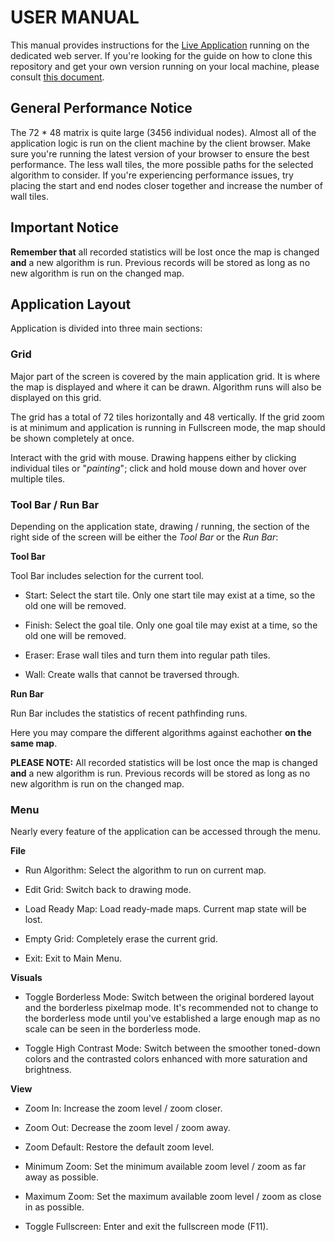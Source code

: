 # USER MANUAL

This manual provides instructions for the [Live Application](https://visualpathfinder.vercel.app/ "Visual Pathfinder") running on the dedicated web server. If you're looking for the guide on how to clone this repository and get your own version running on your local machine, please consult [this document](https://github.com/joonarafael/visualpathfinder/tree/main/documentation/installation_manual.md "Installation Manual").

## General Performance Notice

The 72 \* 48 matrix is quite large (3456 individual nodes). Almost all of the application logic is run on the client machine by the client browser. Make sure you're running the latest version of your browser to ensure the best performance. The less wall tiles, the more possible paths for the selected algorithm to consider. If you're experiencing performance issues, try placing the start and end nodes closer together and increase the number of wall tiles.

## Important Notice

**Remember that** all recorded statistics will be lost once the map is changed **and** a new algorithm is run. Previous records will be stored as long as no new algorithm is run on the changed map.

## Application Layout

Application is divided into three main sections:

### Grid

Major part of the screen is covered by the main application grid. It is where the map is displayed and where it can be drawn. Algorithm runs will also be displayed on this grid.

The grid has a total of 72 tiles horizontally and 48 vertically. If the grid zoom is at minimum and application is running in Fullscreen mode, the map should be shown completely at once.

Interact with the grid with mouse. Drawing happens either by clicking individual tiles or "_painting_"; click and hold mouse down and hover over multiple tiles.

### Tool Bar / Run Bar

Depending on the application state, drawing / running, the section of the right side of the screen will be either the _Tool Bar_ or the _Run Bar_:

**Tool Bar**

Tool Bar includes selection for the current tool.

- Start: Select the start tile. Only one start tile may exist at a time, so the old one will be removed.

- Finish: Select the goal tile. Only one goal tile may exist at a time, so the old one will be removed.

- Eraser: Erase wall tiles and turn them into regular path tiles.

- Wall: Create walls that cannot be traversed through.

**Run Bar**

Run Bar includes the statistics of recent pathfinding runs.

Here you may compare the different algorithms against eachother **on the same map**.

**PLEASE NOTE:** All recorded statistics will be lost once the map is changed **and** a new algorithm is run. Previous records will be stored as long as no new algorithm is run on the changed map.

### Menu

Nearly every feature of the application can be accessed through the menu.

**File**

- Run Algorithm: Select the algorithm to run on current map.

- Edit Grid: Switch back to drawing mode.

- Load Ready Map: Load ready-made maps. Current map state will be lost.

- Empty Grid: Completely erase the current grid.

- Exit: Exit to Main Menu.

**Visuals**

- Toggle Borderless Mode: Switch between the original bordered layout and the borderless pixelmap mode. It's recommended not to change to the borderless mode until you've established a large enough map as no scale can be seen in the borderless mode.

- Toggle High Contrast Mode: Switch between the smoother toned-down colors and the contrasted colors enhanced with more saturation and brightness.

**View**

- Zoom In: Increase the zoom level / zoom closer.

- Zoom Out: Decrease the zoom level / zoom away.

- Zoom Default: Restore the default zoom level.

- Minimum Zoom: Set the minimum available zoom level / zoom as far away as possible.

- Maximum Zoom: Set the maximum available zoom level / zoom as close in as possible.

- Toggle Fullscreen: Enter and exit the fullscreen mode (F11).
